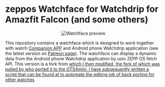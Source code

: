  # zeppos Watchface for Watchdrip for Amazfit Falcon (and some others)
 <p align="center">
 <img src="https://github.com/oakeley/zeppos_watchdrip_timer_wf/blob/master/assets/falcon/images/preview.png" alt="Watchface preview"/>
 </p>
 This repository contains a watchface which is designed to work together with watch <a href="https://github.com/bigdigital/zeppos_watchdrip_app">Companion APP</a>  and Android phone Watchdrip application (see the latest version on <a href="https://www.patreon.com/xdrip_miband">Patreon page</a>). 
 The watchface can display a dynamic data from the Android phone Watchdrip application by usin ZEPP OS fetch API.
 This version is a fork from <a href="https://github.com/bigdigital/zeppos_watchdrip_timer_wf"> which I then modified, the fork of which was pulled by <a href="https://github.com/4RK4N/zeppos_watchdrip_timer_wf"> who ported it to the GTS4mini. I have subsequently written a script that can be found at <a href="https://github.com/4RK4N/zeppos_watchface_porter"> to automate the editing job of back porting for other watches

